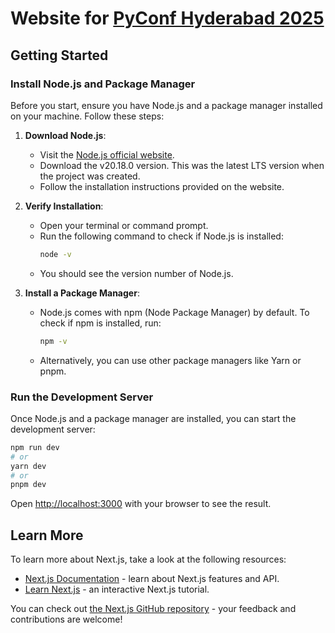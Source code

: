 # Website for [PyConf Hyderabad 2025](http://2025.pyconfhyd.org/)

## Getting Started

### Install Node.js and Package Manager

Before you start, ensure you have Node.js and a package manager installed on your machine. Follow these steps:

1. **Download Node.js**:
    - Visit the [Node.js official website](https://nodejs.org/).
    - Download the v20.18.0 version. This was the latest LTS version when the project was created.
    - Follow the installation instructions provided on the website.

2. **Verify Installation**:
    - Open your terminal or command prompt.
    - Run the following command to check if Node.js is installed:
      ```bash
      node -v
      ```
    - You should see the version number of Node.js.

3. **Install a Package Manager**:
    - Node.js comes with npm (Node Package Manager) by default. To check if npm is installed, run:
      ```bash
      npm -v
      ```
    - Alternatively, you can use other package managers like Yarn or pnpm.

### Run the Development Server

Once Node.js and a package manager are installed, you can start the development server:

```bash
npm run dev
# or
yarn dev
# or
pnpm dev
```

Open [http://localhost:3000](http://localhost:3000) with your browser to see the result.

## Learn More

To learn more about Next.js, take a look at the following resources:

- [Next.js Documentation](https://nextjs.org/docs) - learn about Next.js features and API.
- [Learn Next.js](https://nextjs.org/learn) - an interactive Next.js tutorial.

You can check out [the Next.js GitHub repository](https://github.com/vercel/next.js) - your feedback and contributions are welcome!
